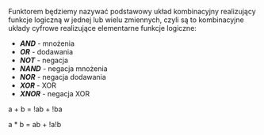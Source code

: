 Funktorem będziemy nazywać podstawowy układ kombinacyjny realizujący funkcje logiczną w jednej lub wielu zmiennych, czyli są to kombinacyjne układy cyfrowe realizujące elementarne funkcje logiczne:
- ***AND***  - mnożenia
- ***OR***   - dodawania
- ***NOT***  - negacja
- ***NAND*** - negacja mnożenia
- ***NOR***  - negacja dodawania
- ***XOR***  - XOR
- ***XNOR*** - negacja XOR

a + b = !ab + !ba

a * b = ab + !a!b
